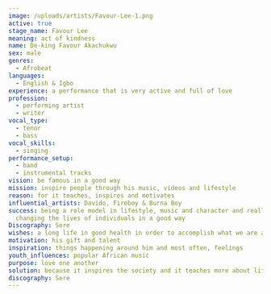 ```yaml
---
image: /uploads/artists/Favour-Lee-1.png
active: true
stage_name: Favour Lee
meaning: act of kindness
name: De-king Favour Akachukwu
sex: male
genres:
  - Afrobeat
languages:
  - English & Igbo
experience: a performance that is very active and full of love
profession:
  - performing artist
  - writer
vocal_type:
  - tenor
  - bass
vocal_skills:
  - singing
performance_setup:
  - band
  - instrumental tracks
vision: be famous in a good way
mission: inspire people through his music, videos and lifestyle
reason: for it teaches, inspires and motivates
influential_artists: Davido, Fireboy & Burna Boy
success: being a role model in lifestyle, music and character and really
  changing the lives of individuals in a good way
Discography: Sere
wishes: a long life in good health in order to accomplish what we are assigned to
motivation: his gift and talent
inspiration: things happening around him and most often, feelings
youth_influences: popular African music
purpose: love one another
solution: because it inspires the society and it teaches more about life
discography: Sere
---
```

